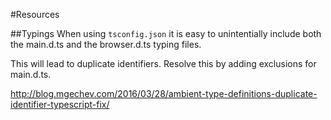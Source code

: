 #Resources

##Typings
When using `tsconfig.json` it is easy to unintentially include both the main.d.ts and the browser.d.ts typing files. 

This will lead to duplicate identifiers. Resolve this by adding exclusions for main.d.ts.

http://blog.mgechev.com/2016/03/28/ambient-type-definitions-duplicate-identifier-typescript-fix/